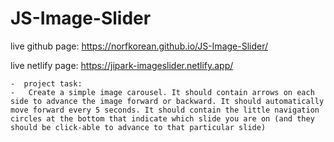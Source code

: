 # JS-Image-Slider

live github page: https://norfkorean.github.io/JS-Image-Slider/

live netlify page: https://jipark-imageslider.netlify.app/

    -  project task: 
    -   Create a simple image carousel. It should contain arrows on each side to advance the image forward or backward. It should automatically move forward every 5 seconds. It should contain the little navigation circles at the bottom that indicate which slide you are on (and they should be click-able to advance to that particular slide)


